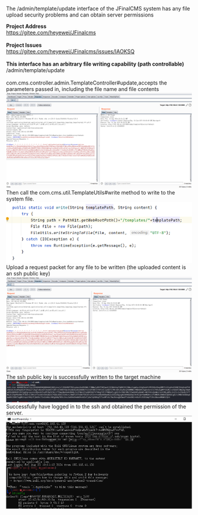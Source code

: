 The /admin/template/update interface of the JFinalCMS system has any file upload security problems and can obtain server permissions  

**Project Address**  
https://gitee.com/heyewei/JFinalcms
&nbsp;  
&nbsp;  
**Project Issues**  
https://gitee.com/heyewei/JFinalcms/issues/IAOKSQ
&nbsp;  
&nbsp;  
**This interface has an arbitrary file writing capability (path controllable)**  
/admin/template/update
&nbsp;  
&nbsp;  
com.cms.controller.admin.TemplateController#update,accepts the parameters passed in, including the file name and file contents
![](https://github.com/wave-to/SomeCms/blob/main/images/JFinalCMS_1.png)
Then call the com.cms.util.TemplateUtils#write method to write to the system file.
![](https://github.com/wave-to/SomeCms/blob/main/images/JFinalCMS_2.png)
Upload a request packet for any file to be written (the uploaded content is an ssh public key)
![](https://github.com/wave-to/SomeCms/blob/main/images/JFinalCMS_3.png)
The ssh public key is successfully written to the target machine
![](https://github.com/wave-to/SomeCms/blob/main/images/JFinalCMS_4.png)
Successfully have logged in to the ssh and obtained the permission of the server.
![](https://github.com/wave-to/SomeCms/blob/main/images/JFinalCMS_5.png)
